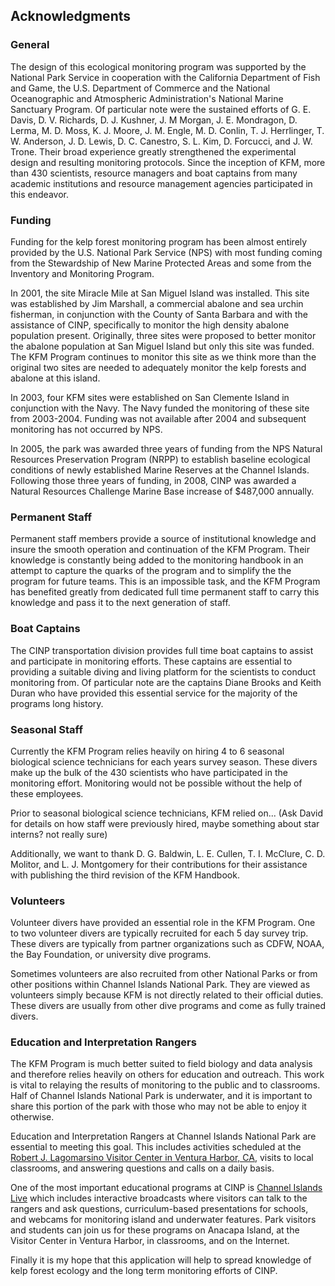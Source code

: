 ## Acknowledgments

### General

The design of this ecological monitoring program was supported by the National Park Service in cooperation with the California Department of Fish and Game, the U.S. Department of Commerce and the National Oceanographic and Atmospheric Administration's National Marine Sanctuary Program. Of particular note were the sustained efforts of G. E. Davis, D. V. Richards, D. J. Kushner, J. M Morgan, J. E. Mondragon, D. Lerma, M. D. Moss, K. J. Moore, J. M. Engle, M. D. Conlin, T. J. Herrlinger, T. W. Anderson, J. D. Lewis, D. C. Canestro, S. L. Kim, D. Forcucci, and J. W. Trone. Their broad experience greatly strengthened the experimental design and resulting monitoring protocols. Since the inception of KFM, more than 430 scientists, resource managers and boat captains from many academic institutions and resource management agencies participated in this endeavor.

### Funding

Funding for the kelp forest monitoring program has been almost entirely provided by the U.S. National Park Service (NPS) with most funding coming from the Stewardship of New Marine Protected Areas and some from the Inventory and Monitoring Program.

In 2001, the site Miracle Mile at San Miguel Island was installed. This site was established by Jim Marshall, a commercial abalone and sea urchin fisherman, in conjunction with the County of Santa Barbara and with the assistance of CINP, specifically to monitor the high density abalone population present. Originally, three sites were proposed to better monitor the abalone population at San Miguel Island but only this site was funded. The KFM Program continues to monitor this site as we think more than the original two sites are needed to adequately monitor the kelp forests and abalone at this island.

In 2003, four KFM sites were established on San Clemente Island in conjunction with the Navy. The Navy funded the monitoring of these site from 2003-2004. Funding was not available after 2004 and subsequent monitoring has not occurred by NPS.

In 2005, the park was awarded three years of funding from the NPS Natural Resources Preservation Program (NRPP) to establish baseline ecological conditions of newly established Marine Reserves at the Channel Islands. Following those three years of funding, in 2008, CINP was awarded a Natural Resources Challenge Marine Base increase of \$487,000 annually.

### Permanent Staff

Permanent staff members provide a source of institutional knowledge and insure the smooth operation and continuation of the KFM Program. Their knowledge is constantly being added to the monitoring handbook in an attempt to capture the quarks of the program and to simplify the the program for future teams. This is an impossible task, and the KFM Program has benefited greatly from dedicated full time permanent staff to carry this knowledge and pass it to the next generation of staff.

### Boat Captains

The CINP transportation division provides full time boat captains to assist and participate in monitoring efforts. These captains are essential to providing a suitable diving and living platform for the scientists to conduct monitoring from. Of particular note are the captains Diane Brooks and Keith Duran who have provided this essential service for the majority of the programs long history.

### Seasonal Staff

Currently the KFM Program relies heavily on hiring 4 to 6 seasonal biological science technicians for each years survey season. These divers make up the bulk of the 430 scientists who have participated in the monitoring effort. Monitoring would not be possible without the help of these employees.

Prior to seasonal biological science technicians, KFM relied on... (Ask David for details on how staff were previously hired, maybe something about star interns? not really sure)

Additionally, we want to thank D. G. Baldwin, L. E. Cullen, T. I. McClure, C. D. Molitor, and L. J. Montgomery for their contributions for their assistance with publishing the third revision of the KFM Handbook.

### Volunteers

Volunteer divers have provided an essential role in the KFM Program. One to two volunteer divers are typically recruited for each 5 day survey trip. These divers are typically from partner organizations such as CDFW, NOAA, the Bay Foundation, or university dive programs.

Sometimes volunteers are also recruited from other National Parks or from other positions within Channel Islands National Park. They are viewed as volunteers simply because KFM is not directly related to their official duties. These divers are usually from other dive programs and come as fully trained divers.

### Education and Interpretation Rangers

The KFM Program is much better suited to field biology and data analysis and therefore relies heavily on others for education and outreach. This work is vital to relaying the results of monitoring to the public and to classrooms. Half of Channel Islands National Park is underwater, and it is important to share this portion of the park with those who may not be able to enjoy it otherwise.

Education and Interpretation Rangers at Channel Islands National Park are essential to meeting this goal. This includes activities scheduled at the [Robert J. Lagomarsino Visitor Center in Ventura Harbor, CA](https://goo.gl/maps/8iACeF7yixdJjDYg8), visits to local classrooms, and answering questions and calls on a daily basis.

One of the most important educational programs at CINP is [Channel Islands Live](https://www.nps.gov/chis/planyourvisit/channel-islands-live-nps.htm) which includes interactive broadcasts where visitors can talk to the rangers and ask questions, curriculum-based presentations for schools, and webcams for monitoring island and underwater features. Park visitors and students can join us for these programs on Anacapa Island, at the Visitor Center in Ventura Harbor, in classrooms, and on the Internet.

Finally it is my hope that this application will help to spread knowledge of kelp forest ecology and the long term monitoring efforts of CINP.
